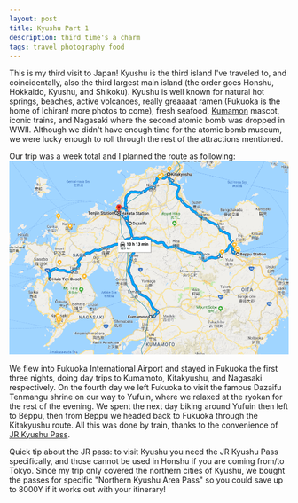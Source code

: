 ```yaml
---
layout: post
title: Kyushu Part 1 
description: third time's a charm 
tags: travel photography food 
---
```


This is my third visit to Japan! Kyushu is the third island I've traveled to, and coincidentally, also the third largest main island (the order goes Honshu, Hokkaido, Kyushu, and Shikoku). Kyushu is well known for natural hot springs, beaches, active volcanoes, really greaaaat ramen (Fukuoka is the home of Ichiran! more photos to come), fresh seafood, [Kumamon](http://www.kumamon-sq.jp/en/) mascot, iconic trains, and Nagasaki where the second atomic bomb was dropped in WWII. Although we didn't have enough time for the atomic bomb museum, we were lucky enough to roll through the rest of the attractions mentioned.  

Our trip was a week total and I planned the route as following: 
![Kyushu Route](/images/kyushu-route.png)

We flew into Fukuoka International Airport and stayed in Fukuoka the first three nights, doing day trips to Kumamoto, Kitakyushu, and Nagasaki respectively. On the fourth day we left Fukuoka to visit the famous Dazaifu Tenmangu shrine on our way to Yufuin, where we relaxed at the ryokan for the rest of the evening. We spent the next day biking around Yufuin then left to Beppu, then from Beppu we headed back to Fukuoka through the Kitakyushu route. All this was done by train, thanks to the convenience of [JR Kyushu Pass](http://www.jrkyushu.co.jp/english/railpass/railpass.html).

Quick tip about the JR pass: to visit Kyushu you need the JR Kyushu Pass specifically, and those cannot be used in Honshu if you are coming from/to Tokyo. Since my trip only covered the northern cities of Kyushu, we bought the passes for specific "Northern Kyushu Area Pass" so you could save up to 8000Y if it works out with your itinerary! 


